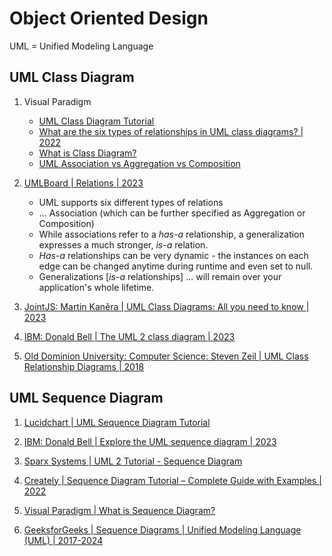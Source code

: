 # Object Oriented Design

UML = Unified Modeling Language

## UML Class Diagram

1. Visual Paradigm
   - [UML Class Diagram Tutorial](https://www.visual-paradigm.com/guide/uml-unified-modeling-language/uml-class-diagram-tutorial/)
   - [What are the six types of relationships in UML class diagrams? | 2022](https://blog.visual-paradigm.com/what-are-the-six-types-of-relationships-in-uml-class-diagrams/)
   - [What is Class Diagram?](https://www.visual-paradigm.com/guide/uml-unified-modeling-language/what-is-class-diagram/)
   - [UML Association vs Aggregation vs Composition](https://www.visual-paradigm.com/guide/uml-unified-modeling-language/uml-aggregation-vs-composition/)

1. [UMLBoard | Relations | 2023](https://www.umlboard.com/docs/relations/)
   - UML supports six different types of relations
   - ... Association (which can be further specified as Aggregation or Composition)
   - While associations refer to a *has-a* relationship, a generalization expresses a much stronger, *is-a* relation.
   - *Has-a* relationships can be very dynamic - the instances on each edge can be changed anytime during runtime and even set to null.
   - Generalizations [*is-a* relationships] ... will remain over your application's whole lifetime.

1. [JointJS: Martin Kaněra | UML Class Diagrams: All you need to know | 2023](https://www.jointjs.com/blog/uml-class-diagrams)

1. [IBM: Donald Bell | The UML 2 class diagram | 2023](https://developer.ibm.com/articles/the-class-diagram/)

1. [Old Dominion University: Computer Science: Steven Zeil | UML Class Relationship Diagrams | 2018](https://www.cs.odu.edu/~zeil/cs330/latest/Public/classDiagrams/index.html)


## UML Sequence Diagram

1. [Lucidchart | UML Sequence Diagram Tutorial](https://www.lucidchart.com/pages/uml-sequence-diagram)

1. [IBM: Donald Bell | Explore the UML sequence diagram | 2023](https://developer.ibm.com/articles/the-sequence-diagram/)

1. [Sparx Systems | UML 2 Tutorial - Sequence Diagram](https://sparxsystems.com/resources/tutorials/uml2/sequence-diagram.html)

1. [Creately | Sequence Diagram Tutorial – Complete Guide with Examples | 2022](https://creately.com/guides/sequence-diagram-tutorial/)

1. [Visual Paradigm | What is Sequence Diagram?](https://www.visual-paradigm.com/guide/uml-unified-modeling-language/what-is-sequence-diagram/)

1. [GeeksforGeeks | Sequence Diagrams | Unified Modeling Language (UML) | 2017-2024](https://www.geeksforgeeks.org/unified-modeling-language-uml-sequence-diagrams/)

